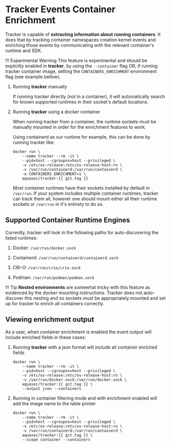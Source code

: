 # Tracker Events Container Enrichment

Tracker is capable of **extracting information about running containers**. It
does that by tracking container namespaces creation kernel events and enriching
those events by communicating with the relevant container's runtime and SDK.

!!! Experimental Warning
    This feature is experimental and should be explicitly enabled in
    **tracker**, by using the `--container` flag OR, if running tracker
    container image, setting the `CONTAINERS_ENRICHMENT` environment flag (see
    example bellow).

1. Running **tracker** manually

    If running tracker directly (not in a container), it will automatically
    search for known supported runtimes in their socket's default locations.

2. Running **tracker** using a docker container

    When running tracker from a container, the runtime sockets must be manually
    mounted in order for the enrichment features to work.

    Using containerd as our runtime for example, this can be done by running
    tracker like:
    
    ```console
    docker run \
        --name tracker --rm -it \
        --pid=host --cgroupns=host --privileged \
        -v /etc/os-release:/etc/os-release-host:ro \
        -v /var/run/containerd:/var/run/containerd \
        -e CONTAINERS_ENRICHMENT=1 \
        aquasec/tracker:{{ git.tag }}
    ```

    Most container runtimes have their sockets installed by default in
    `/var/run`. If your system includes multiple container runtimes, tracker can
    track them all, however one should mount either all their runtime sockets
    or `/var/run` in it's entirety to do so.

## Supported Container Runtime Engines

Currently, tracker will look in the following paths for auto-discovering the listed runtimes:

1. Docker:     `/var/run/docker.sock`

2. Containerd: `/var/run/containerd/containerd.sock`

3. CRI-O:      `/var/run/crio/crio.sock`

4. Podman:     `/var/run/podman/podman.sock`

!!! Tip
    **Nested environments** are somewhat tricky with this feature as evidenced
    by the docker mounting instructions. Tracker does not auto-discover this
    nesting and so sockets must be appropriately mounted and set up for tracker
    to enrich all containers correctly.

## Viewing enrichment output

As a user, when container enrichment is enabled the event output will include enriched fields in these cases:

1. Running **tracker** with a json format will include all container enriched fields

    ```console
    docker run \
        --name tracker --rm -it \
        --pid=host --cgroupns=host --privileged \
        -v /etc/os-release:/etc/os-release-host:ro \
        -v /var/run/docker.sock:/var/run/docker.sock \
        aquasec/tracker:{{ git.tag }} \
        --output json --containers
    ```

2. Running in container filtering mode and with enrichment enabled will add the image name to the table printer

    ```console
    docker run \
        --name tracker --rm -it \
        --pid=host --cgroupns=host --privileged \
        -v /etc/os-release:/etc/os-release-host:ro \
        -v /var/run/containerd:/var/run/containerd \
        aquasec/tracker:{{ git.tag }} \
        --scope container --containers
    ```
